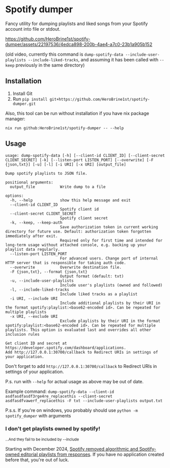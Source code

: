 # Spotify dumper

Fancy utility for dumping playlists and liked songs from your Spotify account into file or stdout.

https://github.com/HeroBrine1st/spotify-dumper/assets/22197536/4edca898-200b-4ae4-a7c0-23b1a905b152

(old video, currently this command is `dump-spotify-data --include-user-playlists --include-liked-tracks`, and assuming it has been called with `--keep` previously in the same directory)

## Installation

1. Install Git
2. Run ``pip install git+https://github.com/HeroBrine1st/spotify-dumper.git``

Also, this tool can be run without installation if you have nix package manager:

```
nix run github:HeroBrine1st/spotify-dumper -- --help
```

## Usage

```
usage: dump-spotify-data [-h] [--client-id CLIENT_ID] [--client-secret CLIENT_SECRET] [-k] [--listen-port LISTEN_PORT] [--overwrite] [-F {json,txt}] [-u] [-l] [-i URI] [-x URI] [output_file]

Dump spotify playlists to JSON file.

positional arguments:
  output_file           Write dump to a file

options:
  -h, --help            show this help message and exit
  --client-id CLIENT_ID
                        Spotify client id
  --client-secret CLIENT_SECRET
                        Spotify client secret
  -k, --keep, --keep-auth
                        Save authorization token in current working directory for future use. Default: authorization token forgotten immediately after exit.
                        Required only for first time and intended for long-term usage without attached console, e.g. backing up your playlist data regularly.
  --listen-port LISTEN_PORT
                        For advanced users. Change port of internal HTTP server that is responsible for taking auth code.
  --overwrite           Overwrite destination file.
  -F {json,txt}, --format {json,txt}
                        Output format (default: txt)
  -u, --include-user-playlists
                        Include user's playlists (owned and followed)
  -l, --include-liked-tracks
                        Include liked tracks as a playlist
  -i URI, --include URI
                        Include additional playlists by their URI in the format spotify:playlist:<base62-encoded id>. Can be repeated for multiple playlists
  -x URI, --exclude URI
                        Exclude playlists by their URI in the format spotify:playlist:<base62-encoded id>. Can be repeated for multiple playlists. This option is evaluated last and overrides all other inclusion rules

Get client ID and secret at https://developer.spotify.com/dashboard/applications.
Add http://127.0.0.1:30700/callback to Redirect URIs in settings of your application.
```

Don't forget to add `http://127.0.0.1:30700/callback` to Redirect URIs in settings of your application.

P.s. run with ``--help`` for actual usage as above may be out of date.

Example command:
``dump-spotify-data --client-id asdfasdfasdf3rge4re_replacethis --client-secret asdfasdfvawerf_replacethis -F txt --include-user-playlists output.txt``

P.s.s. If you're on windows, you probably should use ``python -m spotify_dumper`` with arguments

### I don't get playlists owned by spotify!

<sup>...And they fail to be included by --include</sup>

Starting with December
2024, [Spotify removed algorithmic and Spotify-owned editorial playlists from responses](https://developer.spotify.com/blog/2024-11-27-changes-to-the-web-api).
If you have no application created before that, you're out of luck.
